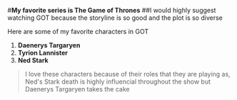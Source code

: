 #**My favorite series is The Game of Thrones**
##I would highly suggest watching GOT because the storyline is so good and the plot is so diverse

Here are some of my favorite characters in GOT
1. **Daenerys Targaryen**
2. **Tyrion Lannister**
3. **Ned Stark**

>I love these characters because of their roles that they are playing as, Ned's Stark death is highly influencial throughout the show but Daenerys Targaryen takes the cake
